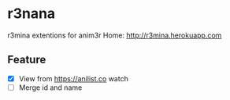 # r3nana
r3mina extentions for anim3r 
Home: http://r3mina.herokuapp.com

## Feature
- [x] View from https://anilist.co watch
- [ ] Merge id and name